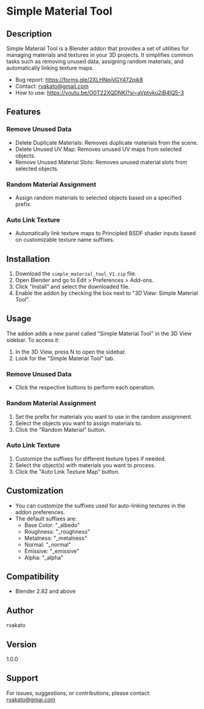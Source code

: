 # Simple Material Tool

## Description
Simple Material Tool is a Blender addon that provides a set of utilities for managing materials and textures in your 3D projects. It simplifies common tasks such as removing unused data, assigning random materials, and automatically linking texture maps.
- Bug report: https://forms.gle/2XLHNpiVGY472pjk8
- Contact: rvakato@gmail.com
- How to use: https://youtu.be/O0T22XQDNKI?si=aVptvku2iB4lQ5-3

## Features

### Remove Unused Data
- Delete Duplicate Materials: Removes duplicate materials from the scene.
- Delete Unused UV Map: Removes unused UV maps from selected objects.
- Remove Unused Material Slots: Removes unused material slots from selected objects.

### Random Material Assignment
- Assign random materials to selected objects based on a specified prefix.

### Auto Link Texture
- Automatically link texture maps to Principled BSDF shader inputs based on customizable texture name suffixes.

## Installation
1. Download the `simple_material_tool_V1.zip` file.
2. Open Blender and go to Edit > Preferences > Add-ons.
3. Click "Install" and select the downloaded file.
4. Enable the addon by checking the box next to "3D View: Simple Material Tool".

## Usage

The addon adds a new panel called "Simple Material Tool" in the 3D View sidebar. To access it:

1. In the 3D View, press N to open the sidebar.
2. Look for the "Simple Material Tool" tab.

### Remove Unused Data
- Click the respective buttons to perform each operation.

### Random Material Assignment
1. Set the prefix for materials you want to use in the random assignment.
2. Select the objects you want to assign materials to.
3. Click the "Random Material" button.

### Auto Link Texture
1. Customize the suffixes for different texture types if needed.
2. Select the object(s) with materials you want to process.
3. Click the "Auto Link Texture Map" button.

## Customization
- You can customize the suffixes used for auto-linking textures in the addon preferences.
- The default suffixes are:
  - Base Color: "_albedo"
  - Roughness: "_roughness"
  - Metalness: "_metalness"
  - Normal: "_normal"
  - Emissive: "_emissive"
  - Alpha: "_alpha"

## Compatibility
- Blender 2.82 and above

## Author
rvakato

## Version
1.0.0

## Support
For issues, suggestions, or contributions, please contact: rvakato@gmai.com
